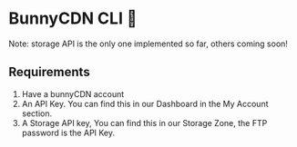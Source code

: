 # BunnyCDN CLI 🐰

Note: storage API is the only one implemented so far, others coming soon!

## Requirements

 1. Have a bunnyCDN account
 2. An API Key. You can find this in our Dashboard in the My Account section.
 3. A Storage API key, You can find this in our Storage Zone, the FTP password is the API Key.

